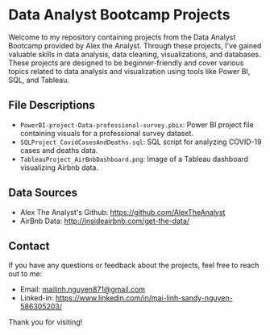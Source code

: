 # Data Analyst Bootcamp Projects

Welcome to my repository containing projects from the Data Analyst Bootcamp provided by Alex the Analyst. Through these projects, I've gained valuable skills in data analysis, data cleaning, visualizations, and databases. These projects are designed to be beginner-friendly and cover various topics related to data analysis and visualization using tools like Power BI, SQL, and Tableau.


## File Descriptions

- `PowerBI-project-Data-professional-survey.pbix`: Power BI project file containing visuals for a professional survey dataset.
- `SQLProject_CovidCasesAndDeaths.sql`: SQL script for analyzing COVID-19 cases and deaths data.
- `TableauProject_AirBnbDashboard.png`: Image of a Tableau dashboard visualizing Airbnb data.

## Data Sources

- Alex The Analyst's Github: https://github.com/AlexTheAnalyst
- AirBnb Data: http://insideairbnb.com/get-the-data/

## Contact

If you have any questions or feedback about the projects, feel free to reach out to me:
- Email: mailinh.nguyen871@gmail.com
- Linked-in: https://www.linkedin.com/in/mai-linh-sandy-nguyen-586305203/

Thank you for visiting!
